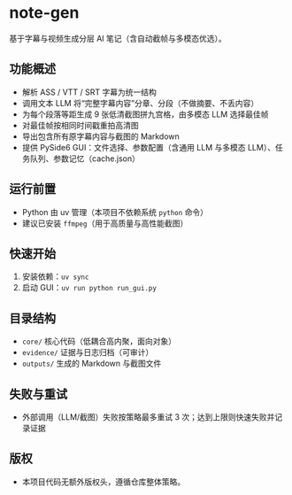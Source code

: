 # note-gen

基于字幕与视频生成分层 AI 笔记（含自动截帧与多模态优选）。

## 功能概述
- 解析 ASS / VTT / SRT 字幕为统一结构
- 调用文本 LLM 将“完整字幕内容”分章、分段（不做摘要、不丢内容）
- 为每个段落等距生成 9 张低清截图拼九宫格，由多模态 LLM 选择最佳帧
- 对最佳帧按相同时间戳重拍高清图
- 导出包含所有原字幕内容与截图的 Markdown
- 提供 PySide6 GUI：文件选择、参数配置（含通用 LLM 与多模态 LLM）、任务队列、参数记忆（cache.json）

## 运行前置
- Python 由 uv 管理（本项目不依赖系统 `python` 命令）
- 建议已安装 `ffmpeg`（用于高质量与高性能截图）

## 快速开始
1. 安装依赖：`uv sync`
2. 启动 GUI：`uv run python run_gui.py`

## 目录结构
- `core/` 核心代码（低耦合高内聚，面向对象）
- `evidence/` 证据与日志归档（可审计）
- `outputs/` 生成的 Markdown 与截图文件

## 失败与重试
- 外部调用（LLM/截图）失败按策略最多重试 3 次；达到上限则快速失败并记录证据

## 版权
- 本项目代码无额外版权头，遵循仓库整体策略。

